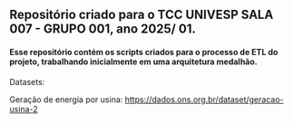 ## Repositório criado para o TCC UNIVESP SALA 007 - GRUPO 001, ano 2025/ 01. 

#### Esse repositório contém os scripts criados para o processo de ETL do projeto, trabalhando inicialmente em uma arquitetura medalhão.  

Datasets:

Geração de energia por usina: https://dados.ons.org.br/dataset/geracao-usina-2
